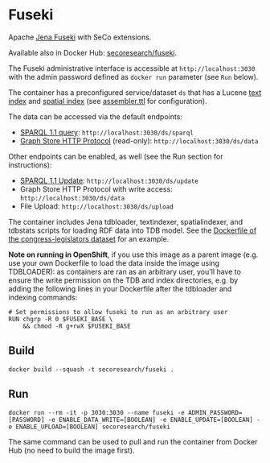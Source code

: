 # Fuseki

Apache [Jena Fuseki](https://jena.apache.org/documentation/fuseki2/index.html) with SeCo extensions.

Available also in Docker Hub: [secoresearch/fuseki](https://hub.docker.com/r/secoresearch/fuseki/).

The Fuseki administrative interface is accessible at `http://localhost:3030` with the admin password defined as `docker run` parameter (see `Run` below).

The container has a preconfigured service/dataset `ds` that has a Lucene [text index](https://jena.apache.org/documentation/query/text-query.html) and [spatial index](https://jena.apache.org/documentation/query/spatial-query.html) (see [assembler.ttl](https://github.com/SemanticComputing/fuseki-docker/blob/master/assembler.ttl) for configuration).

The data can be accessed via the default endpoints:
* [SPARQL 1.1 query](https://www.w3.org/TR/sparql11-query/): `http://localhost:3030/ds/sparql`
* [Graph Store HTTP Protocol](https://www.w3.org/TR/sparql11-http-rdf-update/) (read-only): `http://localhost:3030/ds/data`

Other endpoints can be enabled, as well (see the Run section for instructions):
* [SPARQL 1.1 Update](https://www.w3.org/TR/sparql11-update/): `http://localhost:3030/ds/update`
* Graph Store HTTP Protocol with write access: `http://localhost:3030/ds/data`
* File Upload: `http://localhost:3030/ds/upload`

The container includes Jena tdbloader, textindexer, spatialindexer, and tdbstats scripts for loading RDF data into TDB model. See the [Dockerfile of the congress-legislators dataset](https://github.com/SemanticComputing/congress-legislators/blob/master/Dockerfile) for an example.

**Note on running in OpenShift**, if you use this image as a parent image (e.g. use your own Dockerfile to load the data inside the image using TDBLOADER): as containers are ran as an arbitrary user, you'll have to ensure the write permission on the TDB and index directories, e.g. by adding the following lines in your Dockerfile after the tdbloader and indexing commands:

```
# Set permissions to allow fuseki to run as an arbitrary user
RUN chgrp -R 0 $FUSEKI_BASE \
    && chmod -R g+rwX $FUSEKI_BASE
```

## Build

`docker build --squash -t secoresearch/fuseki .`

## Run

`docker run --rm -it -p 3030:3030 --name fuseki -e ADMIN_PASSWORD=[PASSWORD] -e ENABLE_DATA_WRITE=[BOOLEAN] -e ENABLE_UPDATE=[BOOLEAN] -e ENABLE_UPLOAD=[BOOLEAN] secoresearch/fuseki`

The same command can be used to pull and run the container from Docker Hub (no need to build the image first).
